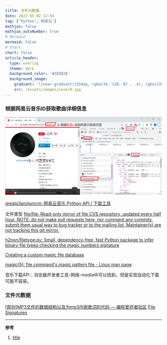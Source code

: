 ```yaml
---
title: 文件元数据
date: 2022-05-02 22:54
tag: ['Python','网易云']
mathjax: false
mathjax_autoNumber: true
# Mermaid
mermaid: false
# Chart
chart: false
article_header:
  type: overlay
  theme: dark
  background_color: '#203028'
  background_image:
    gradient: 'linear-gradient(135deg, rgba(34, 139, 87 , .4), rgba(139, 34, 139, .4))'
    src: /assets/images/cover0.jpg
---
```


### 根据网易云音乐ID获取歌曲详细信息

![](/assets/post_pic/163music_browser_f12.png)

[greats3an/pyncm: 网易云音乐 Python API / 下载工具](https://github.com/greats3an/pyncm)

文件类型
[file/file: Read-only mirror of file CVS repository, updated every half hour. NOTE: do not make pull requests here, nor comment any commits, submit them usual way to bug tracker or to the mailing list. Maintainer(s) are not tracking this git mirror.](https://github.com/file/file)

[h2non/filetype.py: Small, dependency-free, fast Python package to infer binary file types checking the magic numbers signature](https://github.com/h2non/filetype.py)

[Creating a custom magic file database](https://cweiske.de/tagebuch/custom-magic-db.htm)

[magic(5): file command's magic pattern file - Linux man page](https://linux.die.net/man/5/magic)


音乐下载API：浏览器开发者工具-网络-media中可以找到，但是实现自动化下载可能不容易。

### 文件元数据

[[原创]MP3文件的数据结构以及为mp3内嵌歌词的代码 — 编程爱好者社区](http://bbs.pfan.cn/post-372622.html)
[File Signatures](https://www.garykessler.net/library/file_sigs.html)

---

**参考**
1. [title](url)